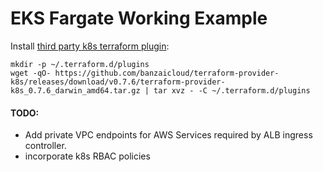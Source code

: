 # EKS Fargate Working Example

Install [third party k8s terraform plugin](https://github.com/banzaicloud/terraform-provider-k8s):
```
mkdir -p ~/.terraform.d/plugins
wget -qO- https://github.com/banzaicloud/terraform-provider-k8s/releases/download/v0.7.6/terraform-provider-k8s_0.7.6_darwin_amd64.tar.gz | tar xvz - -C ~/.terraform.d/plugins
```

#### TODO:
* Add private VPC endpoints for AWS Services required by ALB ingress controller.
* incorporate k8s RBAC policies